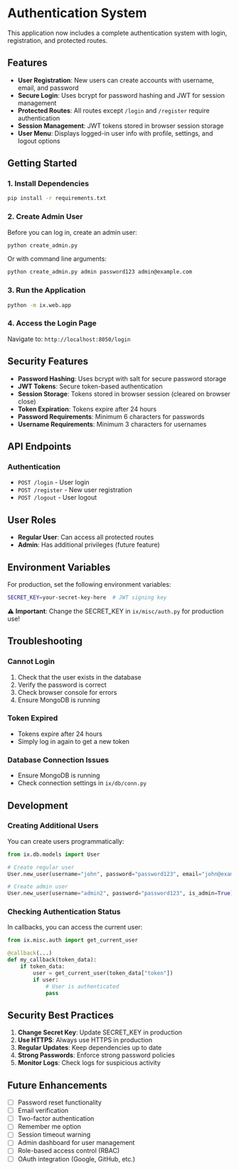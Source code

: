 # Authentication System

This application now includes a complete authentication system with login, registration, and protected routes.

## Features

- **User Registration**: New users can create accounts with username, email, and password
- **Secure Login**: Uses bcrypt for password hashing and JWT for session management
- **Protected Routes**: All routes except `/login` and `/register` require authentication
- **Session Management**: JWT tokens stored in browser session storage
- **User Menu**: Displays logged-in user info with profile, settings, and logout options

## Getting Started

### 1. Install Dependencies

```bash
pip install -r requirements.txt
```

### 2. Create Admin User

Before you can log in, create an admin user:

```bash
python create_admin.py
```

Or with command line arguments:

```bash
python create_admin.py admin password123 admin@example.com
```

### 3. Run the Application

```bash
python -m ix.web.app
```

### 4. Access the Login Page

Navigate to: `http://localhost:8050/login`

## Security Features

- **Password Hashing**: Uses bcrypt with salt for secure password storage
- **JWT Tokens**: Secure token-based authentication
- **Session Storage**: Tokens stored in browser session (cleared on browser close)
- **Token Expiration**: Tokens expire after 24 hours
- **Password Requirements**: Minimum 6 characters for passwords
- **Username Requirements**: Minimum 3 characters for usernames

## API Endpoints

### Authentication

- `POST /login` - User login
- `POST /register` - New user registration
- `POST /logout` - User logout

## User Roles

- **Regular User**: Can access all protected routes
- **Admin**: Has additional privileges (future feature)

## Environment Variables

For production, set the following environment variables:

```bash
SECRET_KEY=your-secret-key-here  # JWT signing key
```

⚠️ **Important**: Change the SECRET_KEY in `ix/misc/auth.py` for production use!

## Troubleshooting

### Cannot Login

1. Check that the user exists in the database
2. Verify the password is correct
3. Check browser console for errors
4. Ensure MongoDB is running

### Token Expired

- Tokens expire after 24 hours
- Simply log in again to get a new token

### Database Connection Issues

- Ensure MongoDB is running
- Check connection settings in `ix/db/conn.py`

## Development

### Creating Additional Users

You can create users programmatically:

```python
from ix.db.models import User

# Create regular user
User.new_user(username="john", password="password123", email="john@example.com")

# Create admin user
User.new_user(username="admin2", password="password123", is_admin=True)
```

### Checking Authentication Status

In callbacks, you can access the current user:

```python
from ix.misc.auth import get_current_user

@callback(...)
def my_callback(token_data):
    if token_data:
        user = get_current_user(token_data["token"])
        if user:
            # User is authenticated
            pass
```

## Security Best Practices

1. **Change Secret Key**: Update SECRET_KEY in production
2. **Use HTTPS**: Always use HTTPS in production
3. **Regular Updates**: Keep dependencies up to date
4. **Strong Passwords**: Enforce strong password policies
5. **Monitor Logs**: Check logs for suspicious activity

## Future Enhancements

- [ ] Password reset functionality
- [ ] Email verification
- [ ] Two-factor authentication
- [ ] Remember me option
- [ ] Session timeout warning
- [ ] Admin dashboard for user management
- [ ] Role-based access control (RBAC)
- [ ] OAuth integration (Google, GitHub, etc.)
